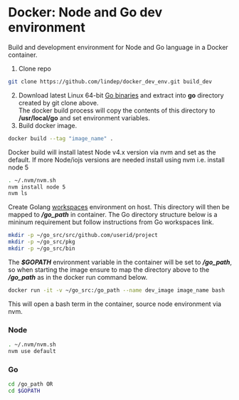 Docker: Node and Go dev environment
===================================

Build and development environment for Node and Go language in a Docker container.

1. Clone repo
```bash
git clone https://github.com/lindep/docker_dev_env.git build_dev
```
2. Download latest Linux 64-bit [Go binaries](https://golang.org/dl/) and extract into **__go__** directory created by git clone above.  
The docker build process will copy the contents of this directory to **__/usr/local/go__** and set environment variables.
3. Build docker image.
```bash
docker build --tag "image_name" .
```

Docker build will install latest Node v4.x version via nvm and set as the default.
If more Node/iojs versions are needed install using nvm i.e. install node 5
```bash
. ~/.nvm/nvm.sh
nvm install node 5
nvm ls
```

Create Golang [workspaces](https://golang.org/doc/code.html#Workspaces) environment on host. This directory will then be mapped to ***/go_path*** in container. The Go directory structure below is a mininum requirement but follow instructions from Go workspaces link.  

```bash
mkdir -p ~/go_src/src/github.com/userid/project
mkdir -p ~/go_src/pkg
mkdir -p ~/go_src/bin
```

The ***$GOPATH*** environment variable in the container will be set to ***/go_path***, so when starting the image ensure to map the directory above to the ***/go_path*** as in the docker run command below.
```bash
docker run -it -v ~/go_src:/go_path --name dev_image image_name bash
```
This will open a bash term in the container,  source node environment via nvm.
### Node
```bash
. ~/.nvm/nvm.sh
nvm use default
```

### Go

```bash
cd /go_path OR
cd $GOPATH
```
